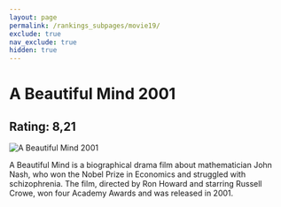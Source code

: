 ```yaml
---
layout: page
permalink: /rankings_subpages/movie19/
exclude: true
nav_exclude: true
hidden: true
---
```

    
# A Beautiful Mind 2001
## Rating: 8,21
![A Beautiful Mind 2001](https://fwcdn.pl/fpo/18/64/31864/7521208_1.7.webp)


A Beautiful Mind is a biographical drama film about mathematician John Nash, who won the Nobel Prize in Economics and struggled with schizophrenia. The film, directed by Ron Howard and starring Russell Crowe, won four Academy Awards and was released in 2001.
